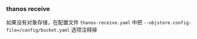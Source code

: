 ### thanos receive

如果没有对象存储，在配置文件 `thanos-receive.yaml` 中把 `--objstore.config-file=/config/bucket.yaml` 选项注释掉

